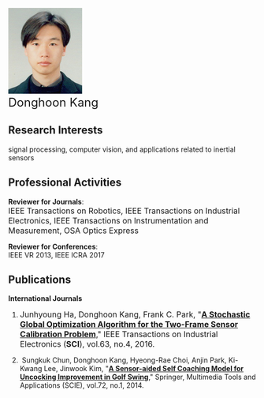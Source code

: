 ![fig](https://raw.githubusercontent.com/kimbabmoowoo/kimbabmoowoo.github.io/master/dhk5.jpg)   
<font size="5">Donghoon Kang</font>   

## Research Interests
signal processing, computer vision, and applications related to inertial sensors  

## Professional Activities  
**Reviewer for Journals**:   
<font size="3">IEEE Transactions on Robotics, IEEE Transactions on Industrial Electronics, IEEE Transactions on Instrumentation and Measurement, OSA Optics Express</font>   

**Reviewer for Conferences**:  
IEEE VR 2013, IEEE ICRA 2017

## Publications  
**International Journals**  
1. <font size="3">Junhyoung Ha, Donghoon Kang, Frank C. Park, "[**A Stochastic Global Optimization Algorithm for the Two-Frame Sensor Calibration Problem**](http://ieeexplore.ieee.org/document/7347394/?tp=&arnumber=7347394)," IEEE Transactions on Industrial Electronics (**SCI**), vol.63, no.4, 2016.</font>  

1.  Sungkuk Chun, Donghoon Kang, Hyeong-Rae Choi, Anjin Park, Ki-Kwang Lee, Jinwook Kim, "[**A Sensor-aided Self Coaching Model for Uncocking Improvement in Golf Swing**](http://link.springer.com/article/10.1007/s11042-013-1359-2)," Springer, Multimedia Tools and Applications (SCIE), vol.72, no.1, 2014.  

